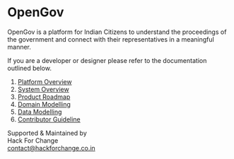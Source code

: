 # OpenGov 
  OpenGov is a platform for Indian Citizens to understand the proceedings of the government and connect with their representatives in a meaningful manner.  
  
  
  
  If you are a developer or designer please refer to the documentation outlined below.  
  1. [Platform Overview](https://github.com/HackForChangeIN/OpenGov/blob/master/docs/Platform%20Overview.md)  
  2. [System Overview](https://github.com/HackForChangeIN/OpenGov/blob/master/docs/System%20Overview.md)  
  3. [Product Roadmap](https://github.com/HackForChangeIN/OpenGov/blob/master/docs/Product%20Roadmap.md)  
  4. [Domain Modelling](https://github.com/HackForChangeIN/OpenGov/blob/master/docs/Domain%20Modelling.md)  
  5. [Data Modelling](https://github.com/HackForChangeIN/OpenGov/blob/master/docs/Data%20Modelling.md)  
  6. [Contributor Guideline]()  
  
Supported & Maintained by   
Hack For Change  
contact@hackforchange.co.in
